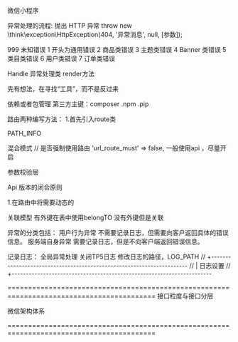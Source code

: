 微信小程序

异常处理的流程:
        抛出 HTTP 异常
throw new \think\exception\HttpException(404, '异常消息', null, [参数]);

999 未知错误
1 开头为通用错误
2 商品类错误
3 主题类错误
4 Banner 类错误
5 类目类错误
6 用户类错误
7 订单类错误


Handle 异常处理类 render方法


先有想法，在寻找“工具”，而不是反过来

依赖或者包管理
第三方主键：composer .npm .pip


路由两种编写方法：
1.首先引入route类

PATH_INFO  

混合模式
// 是否强制使用路由
    'url_route_must'         => false,
   一般使用api ，尽量开启


参数校验层


Api 版本的闭合原则

1.在路由中将需要动态的

关联模型
有外键在表中使用belongTO 
没有外键但是关联

异常的分类包括： 用户行为异常 不需要记录日志，但需要向客户返回具体的错误信息。
                服务端自身异常 需要记录日志，但是不向客户端返回错误信息。

记录日志： 全局异常处理 关闭TP5日志
修改日志的路径，LOG_PATH 
// +----------------------------------------------------------------------
    // | 日志设置
    // +----------------------------------------------------------------------

   <!--  'log'                    => [
       // 日志记录方式，内置 file socket 支持扩展
       'type'  => 'test', //File 改为test
       // 日志保存目录
       'path'  => LOG_PATH,
       // 日志记录级别
       'level' => [],
   ], -->
==========================================================================================
接口粒度与接口分层
        
<!--         Api的分层目的：
Api的权限控制：

架构体系

    获取令牌 -> 客户端 ->账号/密码getToken<--  账号/密码/Token/Auth-->


微信架构体系

==========================================================================================